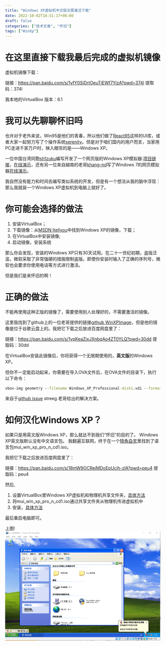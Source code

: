 ```yaml
---
title: "Windows XP虚拟机中文版无需激活下载"
date: 2022-10-02T18:51:17+08:00
draft: false
categories: ["技术文章", "怀旧"]
tags: ["WinXp"]
---
```

# 在这里直接下载我最后完成的虚拟机镜像
虚拟机镜像下载：

链接：https://pan.baidu.com/s/1yfY0SjDrtOeuTiEWf7YizA?pwd=374l 
提取码：374l 

我本地的VirtualBox 版本：6.1

# 我可以先聊聊怀旧吗
也许对于老外来说，Win95是他们的青春，所以他们做了[React95](https://github.com/arturbien/React95)这样的UI库，或者大家一起努力写了个操作系统[serenity](https://github.com/SerenityOS/serenity)。但是对于咱们国内的用户而言，当家用PC走进千家万户时，映入眼帘的是——Windows XP。

一位中国台湾同胞[sh1zuku](https://sh1zuku.csie.io/#/)编写开发了一个网页版的Windows XP模拟器:[项目链接](https://github.com/ShizukuIchi/winXP)，[在线演示](https://winxp.vercel.app/)，还有另一位来自越南的老哥[khang-nd](https://khang-nd.vercel.app/)写了Windows 7的网页模拟器[在线演示](https://win7simu.visnalize.com/)。

我自然没有能力和时间去编写类似系统的开发，但是有一个想法从我的脑中浮现：那么我就装一个Windows XP虚拟机到电脑上就好了。

# 你可能会选择的做法
1. 安装VirtualBox；
2. 下载镜像：从[MSDN Itellyou](https://msdn.itellyou.cn/)中找到Windows XP的镜像，下载；
3. 在VirtualBox中安装镜像;
4. 启动镜像，安装系统

那么你会发现，安装的Windows XP只有30天试用。在二十一世纪初期，盗版泛滥，微软采取了非常强硬的措施限制盗版。即使你安装时输入了正确的序列号，微软也会要求你使用电话等方式进行激活。

但是我们是来怀旧的啊！

# 正确的做法
不能再使用这种正版的镜像了，需要使用别人处理好的，不需要激活的镜像。

这里我找到了github上的一位老哥提供的链接[github WinXPImage](https://github.com/lucianoferrari/winxpimage)，但是他的镜像是位于谷歌云盘上的。我把它下载之后放进百度网盘里了：

链接：https://pan.baidu.com/s/1ypKeaZixJXnbqAo4ZT0YLQ?pwd=30dd 
提取码：30dd 

在VirtualBox安装此镜像后，你将获得一个无限期使用的，**英文版**的Windows XP。

但你不一定能启动起来，你需要在导入OVA文件后，在OVA文件的目录下，执行以下命令：
``` cmd
vbox-img geometry --filename Windows_XP_Professional-disk1.vdi --format VDI --cylinders 5874 --heads 255 --sectors 56
```
来自于[github issue](https://github.com/lucianoferrari/winxpimage/issues/1) streeg 老哥给出的解决方案。

# 如何汉化Windows XP？
如果只是用英文版Windows XP，那么就达不到我们“怀旧”的目的了。
Windows XP英文版默认没有中文语言包。
我翻遍互联网，终于在一个[犄角旮旯](https://msdn.alicesworld.tech/Windows%20XP)里找到了语言包mui_win_xp_pro_n_cd1.iso。

我把它下载之后放进百度网盘里了：

链接：https://pan.baidu.com/s/18mW9OCRejMDoEpUcih-zlA?pwd=peu4 
提取码：peu4 

然后,
1. 设置VirtualBox里Windows XP虚拟机和物理机共享文件夹，[具体方法](https://www.jianshu.com/p/060103d48244)
2. 将mui_win_xp_pro_n_cd1.iso通过共享文件夹从物理机传进虚拟机中
3. 安装，[具体方法](https://www.docin.com/p-2998336055.html)

最后重启电脑即可。

上图!
![](/images/nostalgic_xp.png)
